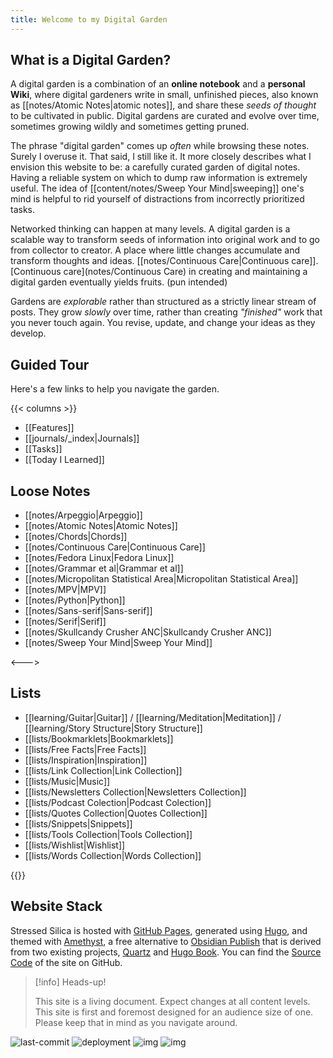 ```yaml
---
title: Welcome to my Digital Garden
---
```


## What is a Digital Garden?

A digital garden is a combination of an **online notebook** and a **personal Wiki**, where digital gardeners write in small, unfinished pieces, also known as [[notes/Atomic Notes|atomic notes]], and share these _seeds of thought_ to be cultivated in public. Digital gardens are curated and evolve over time, sometimes growing wildly and sometimes getting pruned.

The phrase "digital garden" comes up _often_ while browsing these notes. Surely I overuse it. That said, I still like it. It more closely describes what I envision this website to be: a carefully curated garden of digital notes. Having a reliable system on which to dump raw information is extremely useful. The idea of [[content/notes/Sweep Your Mind|sweeping]] one's mind is helpful to rid yourself of distractions from incorrectly prioritized tasks.

Networked thinking can happen at many levels. A digital garden is a scalable way to transform seeds of information into original work and to go from collector to creator. A place where little changes accumulate and transform thoughts and ideas. [[notes/Continuous Care|Continuous care]]. [Continuous care](notes/Continuous Care) in creating and maintaining a digital garden eventually yields fruits. (pun intended)

Gardens are _explorable_ rather than structured as a strictly linear stream of posts. They grow _slowly_ over time, rather than creating *"finished"* work that you never touch again. You revise, update, and change your ideas as they develop.

## Guided Tour

Here's a few links to help you navigate the garden.

{{< columns >}}
- [[Features]]
- [[journals/_index|Journals]]
- [[Tasks]]
- [[Today I Learned]]

## Loose Notes
- [[notes/Arpeggio|Arpeggio]]
- [[notes/Atomic Notes|Atomic Notes]]
- [[notes/Chords|Chords]]
- [[notes/Continuous Care|Continuous Care]]
- [[notes/Fedora Linux|Fedora Linux]]
- [[notes/Grammar et al|Grammar et al]]
- [[notes/Micropolitan Statistical Area|Micropolitan Statistical Area]]
- [[notes/MPV|MPV]]
- [[notes/Python|Python]]
- [[notes/Sans-serif|Sans-serif]]
- [[notes/Serif|Serif]]
- [[notes/Skullcandy Crusher ANC|Skullcandy Crusher ANC]]
- [[notes/Sweep Your Mind|Sweep Your Mind]]

<--->

## Lists
- [[learning/Guitar|Guitar]] / [[learning/Meditation|Meditation]] / [[learning/Story Structure|Story Structure]]
- [[lists/Bookmarklets|Bookmarklets]]
- [[lists/Free Facts|Free Facts]]
- [[lists/Inspiration|Inspiration]]
- [[lists/Link Collection|Link Collection]]
- [[lists/Music|Music]]
- [[lists/Newsletters Collection|Newsletters Collection]]
- [[lists/Podcast Colection|Podcast Colection]]
- [[lists/Quotes Collection|Quotes Collection]]
- [[lists/Snippets|Snippets]]
- [[lists/Tools Collection|Tools Collection]]
- [[lists/Wishlist|Wishlist]]
- [[lists/Words Collection|Words Collection]]

{{</columns>}}

## Website Stack

Stressed Silica is hosted with [GitHub Pages](https://pages.github.com/), generated using [Hugo](https://gohugo.io/), and themed with [Amethyst](https://github.com/64bitpandas/amethyst), a free alternative to [Obsidian Publish](https://obsidian.md/publish) that is derived from two existing projects, [Quartz](https://quartz.jzhao.xyz/) and [Hugo Book](https://github.com/alex-shpak/hugo-book). You can find the [Source Code](https://github.com/datastring/amethyst) of the site on GitHub.

> [!info] Heads-up!
>
> This site is a living document. Expect changes at all content levels.
> This site is first and foremost designed for an audience size of one.
> Please keep that in mind as you navigate around.
>
![last-commit](https://img.shields.io/github/last-commit/datastring/amethyst?style=for-the-badge)
![deployment](https://img.shields.io/github/deployments/datastring/amethyst/github-pages?style=for-the-badge)
![img](https://img.shields.io/github/repo-size/datastring/amethyst?style=for-the-badge)
![img](https://img.shields.io/github/languages/code-size/datastring/amethyst?style=for-the-badge)
